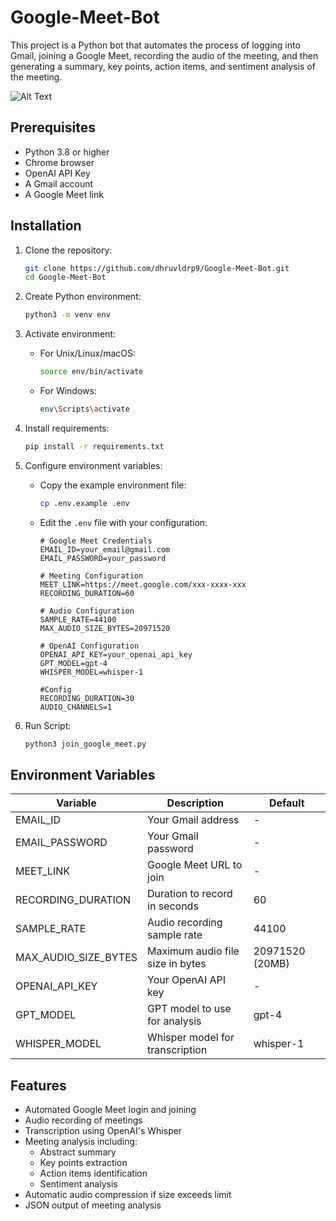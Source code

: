 # Google-Meet-Bot
This project is a Python bot that automates the process of logging into Gmail, joining a Google Meet, recording the audio of the meeting, and then generating a summary, key points, action items, and sentiment analysis of the meeting. 

![Alt Text](https://github.com/dhruvldrp9/Google-Meet-Bot/blob/main/GoogleMeetBot.jpeg)

## Prerequisites

- Python 3.8 or higher
- Chrome browser
- OpenAI API Key
- A Gmail account
- A Google Meet link

## Installation

1. Clone the repository:
   ```bash
   git clone https://github.com/dhruvldrp9/Google-Meet-Bot.git
   cd Google-Meet-Bot
   ```

2. Create Python environment:
   ```bash
   python3 -m venv env
   ```

3. Activate environment:
   - For Unix/Linux/macOS:
     ```bash
     source env/bin/activate
     ```
   - For Windows:
     ```bash
     env\Scripts\activate
     ```

4. Install requirements:
   ```bash
   pip install -r requirements.txt
   ```

5. Configure environment variables:
   - Copy the example environment file:
     ```bash
     cp .env.example .env
     ```
   - Edit the `.env` file with your configuration:
     ```
     # Google Meet Credentials
     EMAIL_ID=your_email@gmail.com
     EMAIL_PASSWORD=your_password

     # Meeting Configuration
     MEET_LINK=https://meet.google.com/xxx-xxxx-xxx
     RECORDING_DURATION=60

     # Audio Configuration
     SAMPLE_RATE=44100
     MAX_AUDIO_SIZE_BYTES=20971520

     # OpenAI Configuration
     OPENAI_API_KEY=your_openai_api_key
     GPT_MODEL=gpt-4
     WHISPER_MODEL=whisper-1
   
     #Config
     RECORDING_DURATION=30
     AUDIO_CHANNELS=1
     ```

6. Run Script:
   ```bash
   python3 join_google_meet.py
   ```

## Environment Variables

| Variable | Description | Default |
|----------|-------------|---------|
| EMAIL_ID | Your Gmail address | - |
| EMAIL_PASSWORD | Your Gmail password | - |
| MEET_LINK | Google Meet URL to join | - |
| RECORDING_DURATION | Duration to record in seconds | 60 |
| SAMPLE_RATE | Audio recording sample rate | 44100 |
| MAX_AUDIO_SIZE_BYTES | Maximum audio file size in bytes | 20971520 (20MB) |
| OPENAI_API_KEY | Your OpenAI API key | - |
| GPT_MODEL | GPT model to use for analysis | gpt-4 |
| WHISPER_MODEL | Whisper model for transcription | whisper-1 |

## Features

- Automated Google Meet login and joining
- Audio recording of meetings
- Transcription using OpenAI's Whisper
- Meeting analysis including:
  - Abstract summary
  - Key points extraction
  - Action items identification
  - Sentiment analysis
- Automatic audio compression if size exceeds limit
- JSON output of meeting analysis
